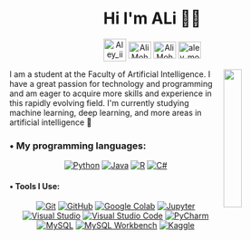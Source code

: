 <h1 align="center">Hi I'm ALi 👨‍💻 </h1>

<p align="center"> 
<a href="https://x.com/Aley_ii?t=KmLbJp811f4JmlUWV92xYQ&s=09" target="_blank"><img align="center" src="https://pbs.twimg.com/profile_images/1683899100922511378/5lY42eHs_400x400.jpg" alt="Aley_ii" height="40" width="40" /></a>
<a href="https://linkedin.com/in/ali-mohamed-86313a287" target="_blank"><img align="center" src="https://raw.githubusercontent.com/rahuldkjain/github-profile-readme-generator/master/src/images/icons/Social/linked-in-alt.svg" alt="Ali Mohamed" height="30" width="40" /></a>
<a href="https://www.facebook.com/profile.php?id=100036891202197&mibextid=ZbWKwL" target="_blank"><img align="center" src="https://raw.githubusercontent.com/rahuldkjain/github-profile-readme-generator/master/src/images/icons/Social/facebook.svg" alt="Ali Mohamed" height="30" width="40" /></a>
<a href="https://www.instagram.com/aley_mohammed?igsh=dDB4eGRzcnhuMnYx" target="_blank"><img align="center" src="https://raw.githubusercontent.com/rahuldkjain/github-profile-readme-generator/master/src/images/icons/Social/instagram.svg" alt="aley_mohammed" height="30" width="40" /></a>

</p>
  
<img src="https://cdn3d.iconscout.com/3d/premium/thumb/male-character-sitting-on-chair-and-using-laptop-4634472-3855677.png?f=webp" align="right" width="25%"/>

I am a student at the Faculty of Artificial Intelligence. I have a great passion for technology and programming and am eager to acquire more skills and experience in this rapidly evolving field. I'm currently studying machine learning, deep learning, and more areas in artificial intelligence 🤖

<h3 align="left">• My programming languages:</h3>
<p align="center">
    <a href="https://www.python.org/"><img src="https://img.shields.io/badge/python-%2314354C.svg?style=for-the-badge&logo=python&logoColor=white" alt="Python"></a>
    <a href="https://www.java.com/"><img src="https://img.shields.io/badge/java-%23ED8B00.svg?style=for-the-badge&logo=java&logoColor=white" alt="Java"></a>
    <a href="https://www.r-project.org/"><img src="https://img.shields.io/badge/R-%23276DC3.svg?style=for-the-badge&logo=r&logoColor=white" alt="R"></a>
    <a href="https://docs.microsoft.com/en-us/dotnet/csharp/"><img src="https://img.shields.io/badge/c%23-%23239120.svg?style=for-the-badge&logo=c-sharp&logoColor=white" alt="C#"></a>
    
</p>
<h4 align="left">• Tools I Use:</h4>
<p align="center">
    <a href="https://git-scm.com/"><img src="https://img.shields.io/badge/git-%23F05033.svg?style=for-the-badge&logo=git&logoColor=white" alt="Git"></a>
    <a href="https://github.com/"><img src="https://img.shields.io/badge/github-%23121011.svg?style=for-the-badge&logo=github&logoColor=white" alt="GitHub"></a>
    <a href="https://colab.research.google.com/"><img src="https://img.shields.io/badge/google%20colab-%23F9AB00.svg?style=for-the-badge&logo=google-colab&logoColor=white" alt="Google Colab"></a>
    <a href="https://jupyter.org/"><img src="https://img.shields.io/badge/jupyter-%23F37626.svg?style=for-the-badge&logo=jupyter&logoColor=white" alt="Jupyter"></a>
    <a href="https://visualstudio.microsoft.com/"><img src="https://img.shields.io/badge/visual%20studio-%235C2D91.svg?style=for-the-badge&logo=visual-studio&logoColor=white" alt="Visual Studio"></a>
    <a href="https://code.visualstudio.com/"><img src="https://img.shields.io/badge/visual%20studio%20code-%23007ACC.svg?style=for-the-badge&logo=visual-studio-code&logoColor=white" alt="Visual Studio Code"></a>
    <a href="https://www.jetbrains.com/pycharm/"><img src="https://img.shields.io/badge/pycharm-%23000000.svg?style=for-the-badge&logo=pycharm&logoColor=white" alt="PyCharm"></a>
    <a href="https://www.mysql.com/"><img src="https://img.shields.io/badge/mysql-%2300f.svg?style=for-the-badge&logo=mysql&logoColor=white" alt="MySQL"></a>
    <a href="https://www.mysql.com/products/workbench/"><img src="https://img.shields.io/badge/mysql%20workbench-%2300f.svg?style=for-the-badge&logo=mysql&logoColor=white" alt="MySQL Workbench"></a>
    <a href="https://www.kaggle.com/"><img src="https://img.shields.io/badge/kaggle-%2344BAE8.svg?style=for-the-badge&logo=kaggle&logoColor=white" alt="Kaggle"></a>
</p>
